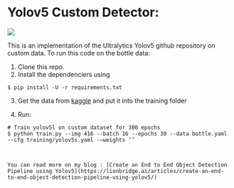 # Yolov5 Custom Detector:

![](messigif.gif)

This is an implementation of the Ultralytics Yolov5 github repository on custom data. To run this code on the bottle data:

1. Clone this repo.
2. Install the dependenciers using

`$ pip install -U -r requirements.txt` 

3. Get the data from [kaggle](https://www.kaggle.com/deadskull7/cola-bottle-identification) and put it into the training folder

4. Run:

```
# Train yolov5l on custom dataset for 300 epochs
$ python train.py --img 416 --batch 16 --epochs 30 --data bottle.yaml --cfg training/yolov5s.yaml -—weights ‘’



You can read more on my blog : [Create an End to End Object Detection Pipeline using Yolov5](https://lionbridge.ai/articles/create-an-end-to-end-object-detection-pipeline-using-yolov5/)
